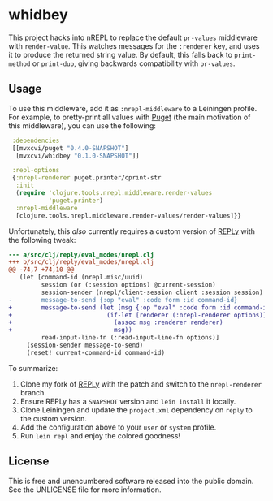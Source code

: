 whidbey
=======

This project hacks into nREPL to replace the default `pr-values` middleware
with `render-value`. This watches messages for the `:renderer` key, and uses it
to produce the returned string value. By default, this falls back to
`print-method` or `print-dup`, giving backwards compatibility with `pr-values`.

## Usage

To use this middleware, add it as `:nrepl-middleware` to a Leiningen profile.
For example, to pretty-print all values with
[Puget](https://github.com/greglook/puget) (the main motivation of this
middleware), you can use the following:

```clojure
 :dependencies
 [[mvxcvi/puget "0.4.0-SNAPSHOT"]
  [mvxcvi/whidbey "0.1.0-SNAPSHOT"]]

 :repl-options
 {:nrepl-renderer puget.printer/cprint-str
  :init
  (require 'clojure.tools.nrepl.middleware.render-values
           'puget.printer)
  :nrepl-middleware
  [clojure.tools.nrepl.middleware.render-values/render-values]}}
```

Unfortunately, this _also_ currently requires a custom version of
[REPLy](https://github.com/trptcolin/reply) with the following tweak:

```diff
--- a/src/clj/reply/eval_modes/nrepl.clj
+++ b/src/clj/reply/eval_modes/nrepl.clj
@@ -74,7 +74,10 @@
   (let [command-id (nrepl.misc/uuid)
         session (or (:session options) @current-session)
         session-sender (nrepl/client-session client :session session)
-        message-to-send {:op "eval" :code form :id command-id}
+        message-to-send (let [msg {:op "eval" :code form :id command-id}]
+                          (if-let [renderer (:nrepl-renderer options)]
+                            (assoc msg :renderer renderer)
+                            msg))
         read-input-line-fn (:read-input-line-fn options)]
     (session-sender message-to-send)
     (reset! current-command-id command-id)
```

To summarize:
 1. Clone my fork of [REPLy](https://github.com/greglook/reply/tree/nrepl-renderer) with the patch and switch to the `nrepl-renderer` branch.
 2. Ensure REPLy has a `SNAPSHOT` version and `lein install` it locally.
 3. Clone Leiningen and update the `project.xml` dependency on `reply` to the custom version.
 4. Add the configuration above to your `user` or `system` profile.
 5. Run `lein repl` and enjoy the colored goodness!

## License

This is free and unencumbered software released into the public domain.
See the UNLICENSE file for more information.
